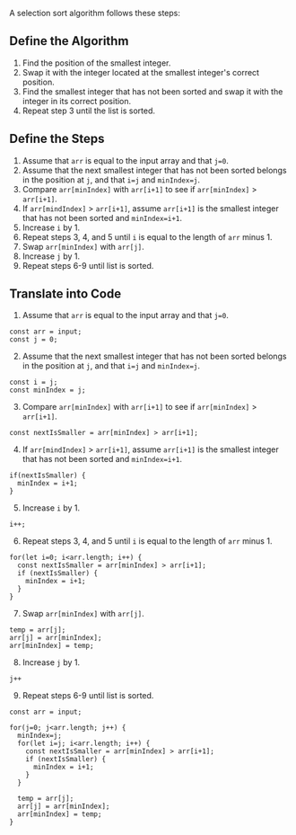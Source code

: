 A selection sort algorithm follows these steps:

## Define the Algorithm

1. Find the position of the smallest integer.
2. Swap it with the integer located at the smallest integer's correct position.
3. Find the smallest integer that has not been sorted and swap it with the integer in its correct position.
4. Repeat step 3 until the list is sorted.

## Define the Steps

1. Assume that `arr` is equal to the input array and that `j=0`.
2. Assume that the next smallest integer that has not been sorted belongs in the position at `j`, and that `i=j` and `minIndex=j`.
3. Compare `arr[minIndex]` with `arr[i+1]` to see if `arr[minIndex]` > `arr[i+1]`.
4. If `arr[mindIndex]` > `arr[i+1]`, assume `arr[i+1]` is the smallest integer that has not been sorted and `minIndex=i+1`.
5. Increase `i` by 1.
6. Repeat steps 3, 4, and 5 until `i` is equal to the length of `arr` minus 1.
7. Swap `arr[minIndex]` with `arr[j]`.
8. Increase `j` by 1.
9. Repeat steps 6-9 until list is sorted.


## Translate into Code

1. Assume that `arr` is equal to the input array and that `j=0`.
```
const arr = input;
const j = 0;
```
2. Assume that the next smallest integer that has not been sorted belongs in the position at `j`, and that `i=j` and `minIndex=j`.
```
const i = j;
const minIndex = j;
```
3. Compare `arr[minIndex]` with `arr[i+1]` to see if `arr[minIndex]` > `arr[i+1]`.
```
const nextIsSmaller = arr[minIndex] > arr[i+1];
```
4. If `arr[mindIndex]` > `arr[i+1]`, assume `arr[i+1]` is the smallest integer that has not been sorted and `minIndex=i+1`.
```
if(nextIsSmaller) {
  minIndex = i+1;
}
```
5. Increase `i` by 1.
```
i++;
```
6. Repeat steps 3, 4, and 5 until `i` is equal to the length of `arr` minus 1.
```
for(let i=0; i<arr.length; i++) {
  const nextIsSmaller = arr[minIndex] > arr[i+1];
  if (nextIsSmaller) {
    minIndex = i+1;
  }
}
```
7. Swap `arr[minIndex]` with `arr[j]`.
```
temp = arr[j];
arr[j] = arr[minIndex];
arr[minIndex] = temp;
```
8. Increase `j` by 1.
```
j++
```
9. Repeat steps 6-9 until list is sorted.
```
const arr = input;

for(j=0; j<arr.length; j++) {
  minIndex=j;
  for(let i=j; i<arr.length; i++) {
    const nextIsSmaller = arr[minIndex] > arr[i+1];
    if (nextIsSmaller) {
      minIndex = i+1;
    }
  }

  temp = arr[j];
  arr[j] = arr[minIndex];
  arr[minIndex] = temp;
}
```
